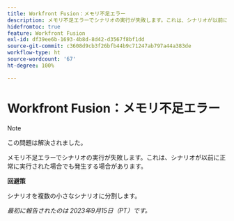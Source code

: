 ```yaml
---
title: Workfront Fusion：メモリ不足エラー
description: メモリ不足エラーでシナリオの実行が失敗します。これは、シナリオが以前に正常に実行された場合でも発生する場合があります。
hidefromtoc: true
feature: Workfront Fusion
exl-id: df39ee6b-1693-4b8d-8d42-d3567f8bf1dd
source-git-commit: c3608d9cb3f26bfb44b9c71247ab797a44a383de
workflow-type: ht
source-wordcount: '67'
ht-degree: 100%

---
```


# Workfront Fusion：メモリ不足エラー

>[!NOTE]
>
>この問題は解決されました。

メモリ不足エラーでシナリオの実行が失敗します。これは、シナリオが以前に正常に実行された場合でも発生する場合があります。

**回避策**

シナリオを複数の小さなシナリオに分割します。

_最初に報告されたのは 2023年9月15日（PT）です。_
